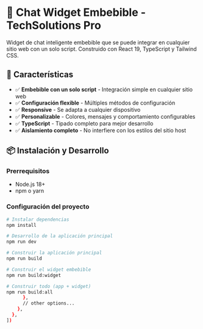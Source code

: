# 🤖 Chat Widget Embebible - TechSolutions Pro

Widget de chat inteligente embebible que se puede integrar en cualquier sitio web con un solo script. Construido con React 19, TypeScript y Tailwind CSS.

## 🚀 Características

- ✅ **Embebible con un solo script** - Integración simple en cualquier sitio web
- ✅ **Configuración flexible** - Múltiples métodos de configuración
- ✅ **Responsive** - Se adapta a cualquier dispositivo
- ✅ **Personalizable** - Colores, mensajes y comportamiento configurables
- ✅ **TypeScript** - Tipado completo para mejor desarrollo
- ✅ **Aislamiento completo** - No interfiere con los estilos del sitio host

## 📦 Instalación y Desarrollo

### Prerrequisitos
- Node.js 18+ 
- npm o yarn

### Configuración del proyecto

```bash
# Instalar dependencias
npm install

# Desarrollo de la aplicación principal
npm run dev

# Construir la aplicación principal
npm run build

# Construir el widget embebible
npm run build:widget

# Construir todo (app + widget)
npm run build:all
      },
      // other options...
    },
  },
])
```
